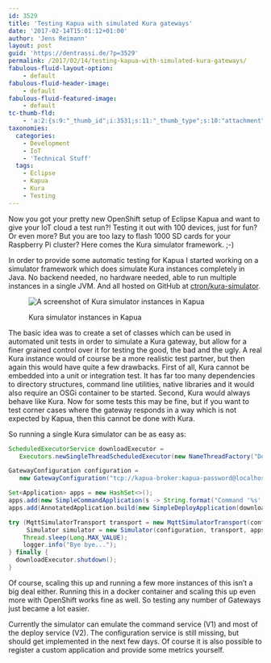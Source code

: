 ```yaml
---
id: 3529
title: 'Testing Kapua with simulated Kura gateways'
date: '2017-02-14T15:01:12+01:00'
author: 'Jens Reimann'
layout: post
guid: 'https://dentrassi.de/?p=3529'
permalink: /2017/02/14/testing-kapua-with-simulated-kura-gateways/
fabulous-fluid-layout-option:
    - default
fabulous-fluid-header-image:
    - default
fabulous-fluid-featured-image:
    - default
tc-thumb-fld:
    - 'a:2:{s:9:"_thumb_id";i:3531;s:11:"_thumb_type";s:10:"attachment";}'
taxonomies:
  categories:
    - Development
    - IoT
    - 'Technical Stuff'
  tags:
    - Eclipse
    - Kapua
    - Kura
    - Testing
---
```


Now you got your pretty new OpenShift setup of Eclipse Kapua and want to give your IoT cloud a test run?! Testing it out with 100 devices, just for fun? Or even more? But you are too lazy to flash 1000 SD cards for your Raspberry Pi cluster? Here comes the Kura simulator framework. ;-)

<!-- more -->

In order to provide some automatic testing for Kapua I started working on a simulator framework which does simulate Kura instances completely in Java. No backend needed, no hardware needed, able to run multiple instances in a single JVM. And all hosted on GitHub at [ctron/kura-simulator](https://github.com/ctron/kura-simulator).

<figure>

![A screenshot of Kura simulator instances in Kapua](https://dentrassi.de/wp-content/uploads/kapua_sim_1.png)

<figcaption >Kura simulator instances in Kapua</figcaption></figure>

The basic idea was to create a set of classes which can be used in automated unit tests in order to simulate a Kura gateway, but allow for a finer grained control over it for testing the good, the bad and the ugly. A real Kura instance would of course be a more realistic test partner, but then again this would have quite a few drawbacks. First of all, Kura cannot be embedded into a unit or integration test. It has far too many dependencies to directory structures, command line utilities, native libraries and it would also require an OSGi container to be started. Second, Kura would always behave like Kura. Now for some tests this may be fine, but if you want to test corner cases where the gateway responds in a way which is not expected by Kapua, then this cannot be done with Kura.

So running a single Kura simulator can be as easy as:

```java
ScheduledExecutorService downloadExecutor = 
   Executors.newSingleThreadScheduledExecutor(new NameThreadFactory("DownloadSimulator"));

GatewayConfiguration configuration =
   new GatewayConfiguration("tcp://kapua-broker:kapua-password@localhost:1883", "kapua-sys", "sim-1");

Set<Application> apps = new HashSet<>();
apps.add(new SimpleCommandApplication(s -> String.format("Command '%s' not found", s)));
apps.add(AnnotatedApplication.build(new SimpleDeployApplication(downloadExecutor)));

try (MqttSimulatorTransport transport = new MqttSimulatorTransport(configuration);
     Simulator simulator = new Simulator(configuration, transport, apps);) {
    Thread.sleep(Long.MAX_VALUE);
    logger.info("Bye bye...");
} finally {
  downloadExecutor.shutdown();
}
```

Of course, scaling this up and running a few more instances of this isn’t a big deal either. Running this in a docker container and scaling this up even more with OpenShift works fine as well. So testing any number of Gateways just became a lot easier.

Currently the simulator can emulate the command service (V1) and most of the deploy service (V2). The configuration service is still missing, but should get implemented in the next few days. Of course it is also possible to register a custom application and provide some metrics yourself.
